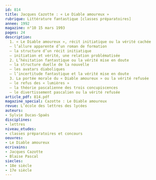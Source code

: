 ```yaml
---
id: 814
title: Jacques Cazotte : « Le Diable amoureux »
rubrique: Littérature fantastique [classes préparatoires]
annee: 1992
magazine: n°10 15 mars 1993
pages: 24
description: 
  1. « Le Diable amoureux », récit initiatique ou la vérité cachée
  – l’allure apparente d’un roman de formation
  – la structure d’un récit initiatique
  – initiation et vérité, une relation problématisée
  2. L’hésitation fantastique ou la vérité mise en doute
  – la structure duelle de la nouvelle
  – les avatars diaboliques
  – l’incertitude fantastique et la vérité mise en doute
  3. La portée morale du « Diable amoureux » ou la vérité refusée
  – le refus des « lumières »
  – la théorie pascalienne des trois concupiscences
  – le divertissement pascalien ou la vérité refusée
article_pdf: 814.pdf
magazine_special: Cazotte : Le Diable amoureux
revue: L’école des lettres des lycées
auteurs:
- Sylvie Ducas-Spaës
disciplines:
- lettres
niveau_etudes:
- classes préparatoires et concours
oeuvres:
- Le Diable amoureux
ecrivains:
- Jacques Cazotte
- Blaise Pascal
siecles:
- 18e siècle
- 17e siècle
---
```

